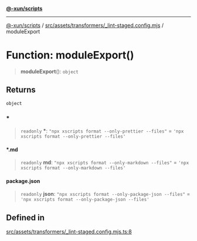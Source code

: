[**@-xun/scripts**](../../../../../README.md)

***

[@-xun/scripts](../../../../../README.md) / [src/assets/transformers/\_lint-staged.config.mjs](../README.md) / moduleExport

# Function: moduleExport()

> **moduleExport**(): `object`

## Returns

`object`

### \*

> `readonly` **\***: `"npx xscripts format --only-prettier --files"` = `'npx xscripts format --only-prettier --files'`

#### \*.md

> `readonly` **md**: `"npx xscripts format --only-markdown --files"` = `'npx xscripts format --only-markdown --files'`

#### package.json

> `readonly` **json**: `"npx xscripts format --only-package-json --files"` = `'npx xscripts format --only-package-json --files'`

## Defined in

[src/assets/transformers/\_lint-staged.config.mjs.ts:8](https://github.com/Xunnamius/xscripts/blob/08b8dd169c5f24bef791b640ada35bc11e6e6e8e/src/assets/transformers/_lint-staged.config.mjs.ts#L8)
